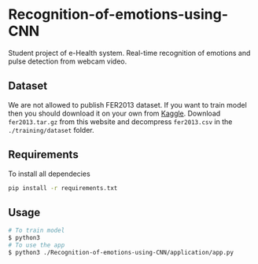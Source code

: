 # Recognition-of-emotions-using-CNN
Student project of e-Health system. Real-time recognition of emotions and pulse detection from webcam video.

## Dataset
We are not allowed to publish FER2013 dataset.
If you want to train model then you should download it on your own from [Kaggle](https://www.kaggle.com/c/challenges-in-representation-learning-facial-expression-recognition-challenge/data).
Download `fer2013.tar.gz` from this website and decompress `fer2013.csv` in the `./training/dataset` folder.

## Requirements
To install all dependecies
```bash
pip install -r requirements.txt
```
## Usage

```bash
# To train model
$ python3 
# To use the app
$ python3 ./Recognition-of-emotions-using-CNN/application/app.py
```
